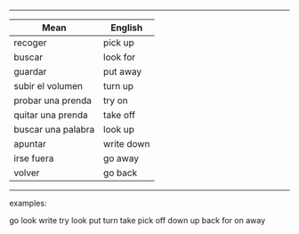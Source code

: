 

***
Mean|English
-|-
recoger| pick up
buscar| look for 
guardar| put away
subir el volumen| turn up
probar una prenda| try on
quitar una prenda| take off
buscar una palabra| look up
apuntar| write down
irse fuera|go away
volver| go back
***

examples:

go look write try
look put turn take pick
off down up back for
on away




